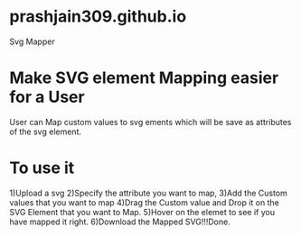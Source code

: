 # prashjain309.github.io
Svg Mapper

# Make SVG element Mapping easier for a User 
User can Map custom values to svg ements which will be save as attributes of the svg element.

# To use it
1)Upload a svg
2)Specify the attribute you want to  map,
3)Add the Custom values that you want to map
4)Drag the Custom value and Drop it on the SVG Element that you want to Map.
5)Hover on the elemet to see if you have mapped it right.
6)Download the Mapped SVG!!!Done.
